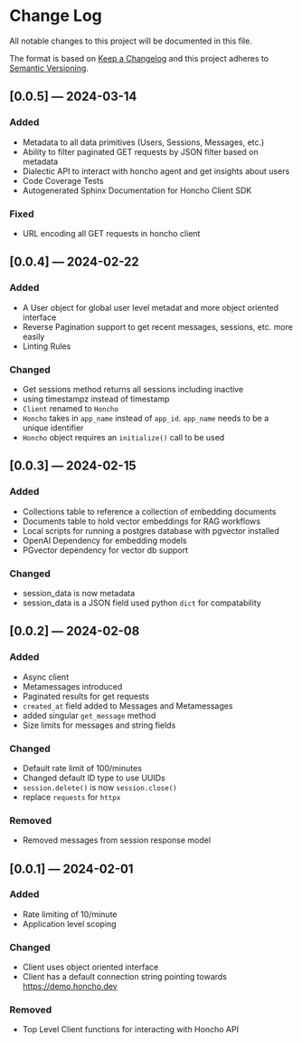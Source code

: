
# Change Log
All notable changes to this project will be documented in this file.
 
The format is based on [Keep a Changelog](http://keepachangelog.com/)
and this project adheres to [Semantic Versioning](http://semver.org/).

## [0.0.5] — 2024-03-14

### Added

* Metadata to all data primitives (Users, Sessions, Messages, etc.)
* Ability to filter paginated GET requests by JSON filter based on metadata
* Dialectic API to interact with honcho agent and get insights about users
* Code Coverage Tests
* Autogenerated Sphinx Documentation for Honcho Client SDK

### Fixed

* URL encoding all GET requests in honcho client

## [0.0.4] — 2024-02-22

### Added

* A User object for global user level metadat and more object oriented interface
* Reverse Pagination support to get recent messages, sessions, etc. more easily
* Linting Rules

### Changed

* Get sessions method returns all sessions including inactive
* using timestampz instead of timestamp 
* `Client` renamed to `Honcho`
* `Honcho` takes in `app_name` instead of `app_id`. `app_name` needs to be a
  unique identifier
* `Honcho` object requires an `initialize()` call to be used


## [0.0.3] — 2024-02-15

### Added

* Collections table to reference a collection of embedding documents
* Documents table to hold vector embeddings for RAG workflows
* Local scripts for running a postgres database with pgvector installed
* OpenAI Dependency for embedding models
* PGvector dependency for vector db support

### Changed

* session_data is now metadata
* session_data is a JSON field used python `dict` for compatability

## [0.0.2] — 2024-02-08

### Added

* Async client
* Metamessages introduced
* Paginated results for get requests
* `created_at` field added to Messages and Metamessages 
* added singular `get_message` method
* Size limits for messages and string fields

### Changed

* Default rate limit of 100/minutes
* Changed default ID type to use UUIDs
* `session.delete()` is now `session.close()`
* replace `requests` for `httpx` 


### Removed

* Removed messages from session response model



## [0.0.1] — 2024-02-01

### Added

* Rate limiting of 10/minute
* Application level scoping

### Changed

* Client uses object oriented interface
* Client has a default connection string pointing towards
https://demo.honcho.dev

### Removed

* Top Level Client functions for interacting with Honcho API




